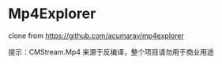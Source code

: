 # Mp4Explorer
clone from https://github.com/acumarav/mp4explorer

提示：CMStream.Mp4 来源于反编译，整个项目请勿用于商业用途